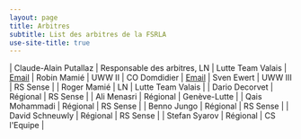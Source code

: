 ```yaml
---
layout: page
title: Arbitres
subtitle: List des arbitres de la FSRLA
use-site-title: true
---
```


 | Claude-Alain Putallaz | Responsable des arbitres, LN | Lutte Team Valais | <a href="mailto:vizepraesident@swisswrestling.ch" title="Email"><span class="fa-stack fa-lg" aria-hidden="true"><i class="fa fa-circle fa-stack-2x"></i><i class="fa fa-envelope fa-stack-1x fa-inverse"></i></span><span class="sr-only">Email</span></a>
 | Robin Mamié | UWW II | CO Domdidier | <a href="mailto:robin@mamie.one" title="Email"><span class="fa-stack fa-lg" aria-hidden="true"><i class="fa fa-circle fa-stack-2x"></i><i class="fa fa-envelope fa-stack-1x fa-inverse"></i></span><span class="sr-only">Email</span></a>
 | Sven Ewert | UWW III | RS Sense |
 | Roger Mamié | LN | Lutte Team Valais |
 | Dario Decorvet | Régional | RS Sense |
 | Ali Menasri | Régional | Genève-Lutte |
 | Qais Mohammadi | Régional | RS Sense |
 | Benno Jungo | Régional | RS Sense |
 | David Schneuwly | Régional | RS Sense |
 | Stefan Syarov | Régional | CS l'Equipe |

